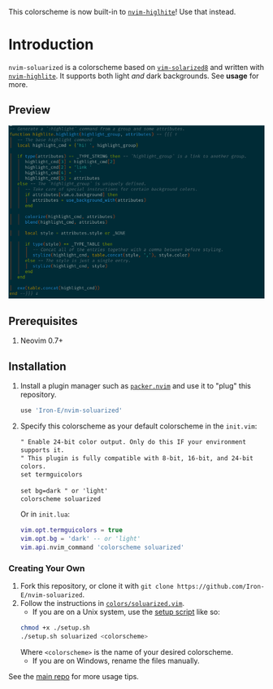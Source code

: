 This colorscheme is now built-in to [`nvim-higlhite`](https://github.com/Iron-E/nvim-highlite)! Use that instead.

# Introduction

`nvim-soluarized` is a colorscheme based on [`vim-solarized8`](https://github.com/lifepillar/vim-solarized8) and written with [`nvim-highlite`](https://github.com/Iron-E/nvim-highlite). It supports both light _and_ dark backgrounds. See __usage__ for more.

## Preview

![lua preview](./media/preview.png "Lua Preview")

## Prerequisites

1. Neovim 0.7+

## Installation

1. Install a plugin manager such as [`packer.nvim`](https://github.com/wbthomason/packer.nvim) and use it to "plug" this repository.
	```lua
	use 'Iron-E/nvim-soluarized'
	```
2. Specify this colorscheme as your default colorscheme in the `init.vim`:
	```vim
	" Enable 24-bit color output. Only do this IF your environment supports it.
	" This plugin is fully compatible with 8-bit, 16-bit, and 24-bit colors.
	set termguicolors

	set bg=dark " or 'light'
	colorscheme soluarized
	```
	Or in `init.lua`:
	```lua
	vim.opt.termguicolors = true
	vim.opt.bg = 'dark' -- or 'light'
	vim.api.nvim_command 'colorscheme soluarized'
	```

### Creating Your Own

1. Fork this repository, or clone it with `git clone https://github.com/Iron-E/nvim-soluarized`.
2. Follow the instructions in [`colors/soluarized.vim`](colors/soluarized.vim).
	* If you are on a Unix system, use the [setup script](setup.sh) like so:
	```sh
	chmod +x ./setup.sh
	./setup.sh soluarized <colorscheme>
	```
	Where `<colorscheme>` is the name of your desired colorscheme.
	* If you are on Windows, rename the files manually.

See the [main repo](https://github.com/Iron-E/nvim-highlite) for more usage tips.

